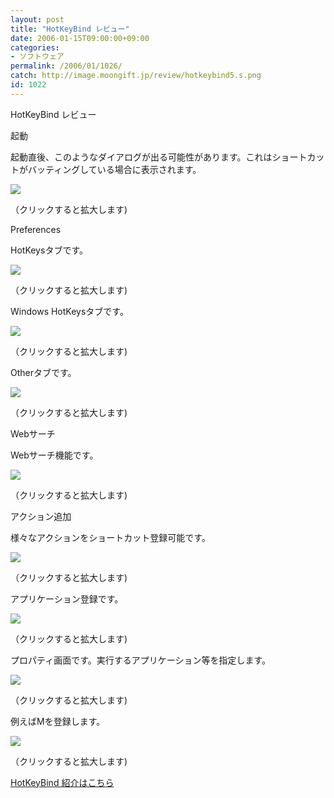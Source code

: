 ```yaml
---
layout: post
title: "HotKeyBind レビュー"
date: 2006-01-15T09:00:00+09:00
categories:
- ソフトウェア
permalink: /2006/01/1026/
catch: http://image.moongift.jp/review/hotkeybind5.s.png
id: 1022
---
```

HotKeyBind レビュー  
<!--more-->

起動

  

起動直後、このようなダイアログが出る可能性があります。これはショートカットがバッティングしている場合に表示されます。

  

[![](http://image.moongift.jp/review/hotkeybind1.s.png)](http://image.moongift.jp/review/hotkeybind1.png)  
  
（クリックすると拡大します)

  

Preferences

  

HotKeysタブです。

  

[![](http://image.moongift.jp/review/hotkeybind3.s.png)](http://image.moongift.jp/review/hotkeybind3.png)  
  
（クリックすると拡大します)

  

Windows HotKeysタブです。

  

[![](http://image.moongift.jp/review/hotkeybind2.s.png)](http://image.moongift.jp/review/hotkeybind2.png)  
  
（クリックすると拡大します)

  

Otherタブです。

  

[![](http://image.moongift.jp/review/hotkeybind4.s.png)](http://image.moongift.jp/review/hotkeybind4.png)  
  
（クリックすると拡大します)

  

Webサーチ

  

Webサーチ機能です。

  

[![](http://image.moongift.jp/review/hotkeybind5.s.png)](http://image.moongift.jp/review/hotkeybind5.png)  
  
（クリックすると拡大します)

  

アクション追加

  

様々なアクションをショートカット登録可能です。

  

[![](http://image.moongift.jp/review/hotkeybind6.s.png)](http://image.moongift.jp/review/hotkeybind6.png)  
  
（クリックすると拡大します)

  

アプリケーション登録です。

  

[![](http://image.moongift.jp/review/hotkeybind7.s.png)](http://image.moongift.jp/review/hotkeybind7.png)  
  
（クリックすると拡大します)

  

プロパティ画面です。実行するアプリケーション等を指定します。

  

[![](http://image.moongift.jp/review/hotkeybind8.s.png)](http://image.moongift.jp/review/hotkeybind8.png)  
  
（クリックすると拡大します)

  

例えばMを登録します。

  

[![](http://image.moongift.jp/review/hotkeybind9.s.png)](http://image.moongift.jp/review/hotkeybind9.png)  
  
（クリックすると拡大します)

  

[HotKeyBind 紹介はこちら](http://oss.moongift.jp/intro/i-1008.html)


